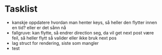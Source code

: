 # Tasklist

- kanskje oppdatere hvordan man henter keys, så heller den flytter innen en tid? eller er det sånn nå
- fallgruve: kan flytte, så endrer direction seg, da vil get next post være feil, så heller flytt så valider eller ikke bruk next pos
- lag struct for rendering, siste som mangler
- test
